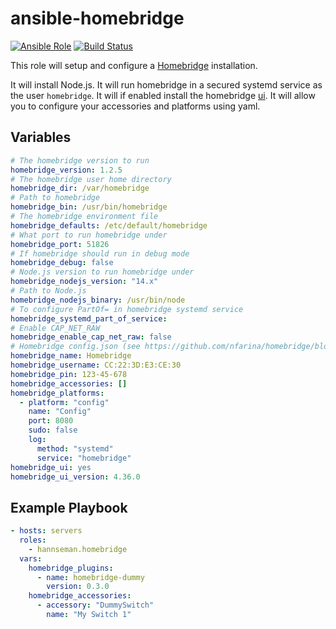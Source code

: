 # ansible-homebridge

[![Ansible Role](https://img.shields.io/ansible/role/30550.svg)](https://galaxy.ansible.com/hannseman/homebridge)
[![Build Status](https://travis-ci.com/hannseman/ansible-homebridge.svg?branch=master)](https://travis-ci.com/hannseman/ansible-homebridge)

This role will setup and configure a [Homebridge](https://github.com/nfarina/homebridge) installation.

It will install Node.js.
It will run homebridge in a secured systemd service as the user `homebridge`.
It will if enabled install the homebridge [ui](https://github.com/oznu/homebridge-config-ui-x).
It will allow you to configure your accessories and platforms using yaml.

## Variables

```yaml
# The homebridge version to run
homebridge_version: 1.2.5
# The homebridge user home directory
homebridge_dir: /var/homebridge
# Path to homebridge
homebridge_bin: /usr/bin/homebridge
# The homebridge environment file
homebridge_defaults: /etc/default/homebridge
# What port to run homebridge under
homebridge_port: 51826
# If homebridge should run in debug mode
homebridge_debug: false
# Node.js version to run homebridge under
homebridge_nodejs_version: "14.x"
# Path to Node.js
homebridge_nodejs_binary: /usr/bin/node
# To configure PartOf= in homebridge systemd service
homebridge_systemd_part_of_service:
# Enable CAP_NET_RAW
homebridge_enable_cap_net_raw: false
# Homebridge config.json (see https://github.com/nfarina/homebridge/blob/master/config-sample.json)
homebridge_name: Homebridge
homebridge_username: CC:22:3D:E3:CE:30
homebridge_pin: 123-45-678
homebridge_accessories: []
homebridge_platforms:
  - platform: "config"
    name: "Config"
    port: 8080
    sudo: false
    log:
      method: "systemd"
      service: "homebridge"
homebridge_ui: yes
homebridge_ui_version: 4.36.0
```

## Example Playbook

```yaml
- hosts: servers
  roles:
    - hannseman.homebridge
  vars:
    homebridge_plugins:
      - name: homebridge-dummy
        version: 0.3.0
    homebridge_accessories:
      - accessory: "DummySwitch"
        name: "My Switch 1"
```
